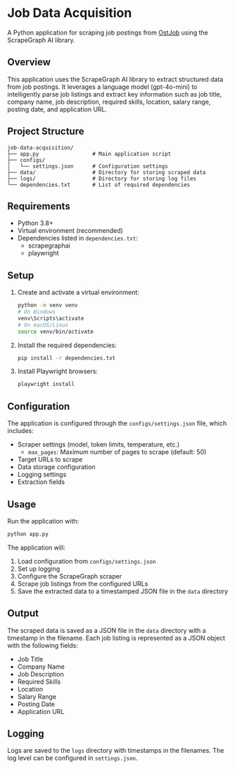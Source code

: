 # Job Data Acquisition

A Python application for scraping job postings from [OstJob](https://www.ostjob.ch/job/alle-jobs) using the ScrapeGraph AI library.

## Overview

This application uses the ScrapeGraph AI library to extract structured data from job postings. It leverages a language model (gpt-4o-mini) to intelligently parse job listings and extract key information such as job title, company name, job description, required skills, location, salary range, posting date, and application URL.

## Project Structure

```
job-data-acquisition/
├── app.py                 # Main application script
├── configs/
│   └── settings.json      # Configuration settings
├── data/                  # Directory for storing scraped data
├── logs/                  # Directory for storing log files
└── dependencies.txt       # List of required dependencies
```

## Requirements

- Python 3.8+
- Virtual environment (recommended)
- Dependencies listed in `dependencies.txt`:
  - scrapegraphai
  - playwright

## Setup

1. Create and activate a virtual environment:
   ```bash
   python -m venv venv
   # On Windows
   venv\Scripts\activate
   # On macOS/Linux
   source venv/bin/activate
   ```

2. Install the required dependencies:
   ```bash
   pip install -r dependencies.txt
   ```

3. Install Playwright browsers:
   ```bash
   playwright install
   ```

## Configuration

The application is configured through the `configs/settings.json` file, which includes:

- Scraper settings (model, token limits, temperature, etc.)
  - `max_pages`: Maximum number of pages to scrape (default: 50)
- Target URLs to scrape
- Data storage configuration
- Logging settings
- Extraction fields

## Usage

Run the application with:

```bash
python app.py
```

The application will:
1. Load configuration from `configs/settings.json`
2. Set up logging
3. Configure the ScrapeGraph scraper
4. Scrape job listings from the configured URLs
5. Save the extracted data to a timestamped JSON file in the `data` directory

## Output

The scraped data is saved as a JSON file in the `data` directory with a timestamp in the filename. Each job listing is represented as a JSON object with the following fields:

- Job Title
- Company Name
- Job Description
- Required Skills
- Location
- Salary Range
- Posting Date
- Application URL

## Logging

Logs are saved to the `logs` directory with timestamps in the filenames. The log level can be configured in `settings.json`.
